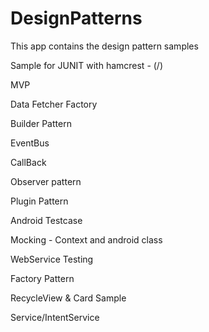 # DesignPatterns

This app contains the design pattern samples

Sample for JUNIT with hamcrest - (/)

MVP

Data Fetcher Factory

Builder Pattern

EventBus

CallBack

Observer pattern

Plugin Pattern

Android Testcase

Mocking - Context and android class

WebService Testing

Factory Pattern

RecycleView & Card Sample

Service/IntentService
